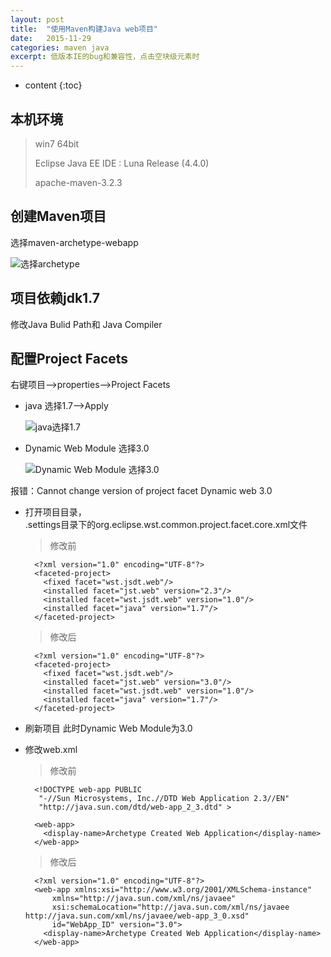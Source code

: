 ```yaml
---
layout: post
title:  "使用Maven构建Java web项目"
date:   2015-11-29
categories: maven java
excerpt: 低版本IE的bug和兼容性，点击空块级元素时
---
```


* content
{:toc}

## 本机环境
> win7 64bit
> 
> Eclipse Java EE IDE :  Luna Release (4.4.0)
> 
> apache-maven-3.2.3

## 创建Maven项目

选择maven-archetype-webapp

![选择archetype]({{"/static/imgs/create-javaweb-project-with-maven-archetpe.png"}})

## 项目依赖jdk1.7

修改Java Bulid Path和 Java Compiler

## 配置Project Facets

右键项目-->properties-->Project Facets

- java 选择1.7-->Apply

	![java选择1.7]({{"/static/imgs/create-javaweb-project-with-maven-apply.png"}}) 

- Dynamic Web Module 选择3.0 

	![Dynamic Web Module 选择3.0]({{"/static/imgs/create-javaweb-project-with-maven-module.png"}})

报错：Cannot change version of project facet Dynamic web 3.0

- 打开项目目录，   
.settings目录下的org.eclipse.wst.common.project.facet.core.xml文件

	> 修改前
	
		<?xml version="1.0" encoding="UTF-8"?>
		<faceted-project>
		  <fixed facet="wst.jsdt.web"/>
		  <installed facet="jst.web" version="2.3"/>
		  <installed facet="wst.jsdt.web" version="1.0"/>
		  <installed facet="java" version="1.7"/>
		</faceted-project>
	

	> 修改后
	
		<?xml version="1.0" encoding="UTF-8"?>
		<faceted-project>
		  <fixed facet="wst.jsdt.web"/>
		  <installed facet="jst.web" version="3.0"/>
		  <installed facet="wst.jsdt.web" version="1.0"/>
		  <installed facet="java" version="1.7"/>
		</faceted-project>
	

- 刷新项目 此时Dynamic Web Module为3.0

- 修改web.xml

	> 修改前
	
		<!DOCTYPE web-app PUBLIC
		 "-//Sun Microsystems, Inc.//DTD Web Application 2.3//EN"
		 "http://java.sun.com/dtd/web-app_2_3.dtd" >
		
		<web-app>
		  <display-name>Archetype Created Web Application</display-name>
		</web-app>
	

	> 修改后
	
		<?xml version="1.0" encoding="UTF-8"?>
		<web-app xmlns:xsi="http://www.w3.org/2001/XMLSchema-instance" 
			xmlns="http://java.sun.com/xml/ns/javaee" 
			xsi:schemaLocation="http://java.sun.com/xml/ns/javaee http://java.sun.com/xml/ns/javaee/web-app_3_0.xsd" 
			id="WebApp_ID" version="3.0">
		  <display-name>Archetype Created Web Application</display-name>
		</web-app>
	



	
